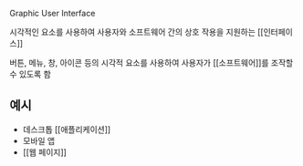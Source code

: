 Graphic User Interface

시각적인 요소를 사용하여 사용자와 소프트웨어 간의 상호 작용을 지원하는 [[인터페이스]]

버튼, 메뉴, 창, 아이콘 등의 시각적 요소를 사용하여 사용자가 [[소프트웨어]]를 조작할 수 있도록 함

## 예시
- 데스크톱 [[애플리케이션]]
- 모바일 앱
- [[웹 페이지]]
